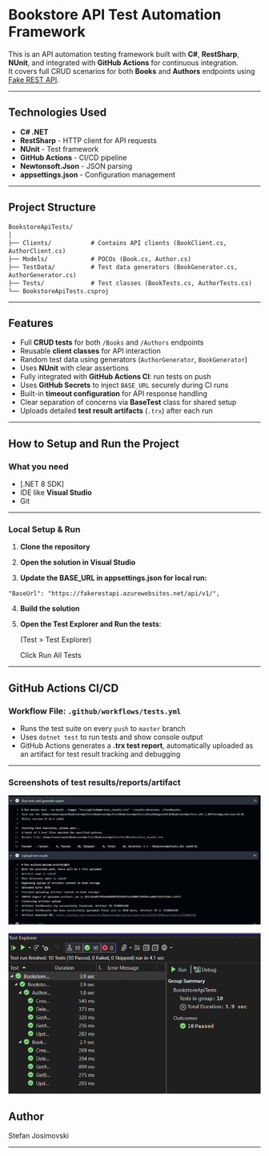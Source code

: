 # Bookstore API Test Automation Framework

This is an API automation testing framework built with **C#**, **RestSharp**, **NUnit**, and integrated with **GitHub Actions** for continuous integration.  
It covers full CRUD scenarios for both **Books** and **Authors** endpoints using [Fake REST API](https://fakerestapi.azurewebsites.net/).

---

## Technologies Used

- **C# .NET**
- **RestSharp** - HTTP client for API requests
- **NUnit** - Test framework
- **GitHub Actions** - CI/CD pipeline
- **Newtonsoft.Json** - JSON parsing
- **appsettings.json** - Configuration management

---

## Project Structure


```
BookstoreApiTests/
│
├── Clients/           # Contains API clients (BookClient.cs, AuthorClient.cs)
├── Models/            # POCOs (Book.cs, Author.cs)
├── TestData/          # Test data generators (BookGenerator.cs, AuthorGenerator.cs)
├── Tests/             # Test classes (BookTests.cs, AuthorTests.cs)
└── BookstoreApiTests.csproj
```

---

## Features

- Full **CRUD tests** for both `/Books` and `/Authors` endpoints
- Reusable **client classes** for API interaction
- Random test data using generators (`AuthorGenerator`, `BookGenerator`)
- Uses **NUnit** with clear assertions
- Fully integrated with **GitHub Actions CI**: run tests on push
- Uses **GitHub Secrets** to inject `BASE_URL` securely during CI runs
- Built-in **timeout configuration** for API response handling
- Clear separation of concerns via **BaseTest** class for shared setup
- Uploads detailed **test result artifacts** (`.trx`) after each run

---

## How to Setup and Run the Project

### What you need

- [.NET 8 SDK]
- IDE like **Visual Studio**
- Git

---

### Local Setup & Run

1. **Clone the repository**

2. **Open the solution in Visual Studio**

3.  **Update the BASE_URL in appsettings.json for local run:**

   ```
  "BaseUrl": "https://fakerestapi.azurewebsites.net/api/v1/",
   ```

4. **Build the solution**

5. **Open the Test Explorer and Run the tests**:

    (Test > Test Explorer)

    Click Run All Tests

---

## GitHub Actions CI/CD

### Workflow File: `.github/workflows/tests.yml`

- Runs the test suite on every `push` to `master` branch
- Uses `dotnet test` to run tests and show console output
- GitHub Actions generates a **.trx test report**, automatically uploaded as an artifact for test result tracking and debugging

---

### Screenshots of test results/reports/artifact

![GitHub Actions Test Result/Report and Artifact](images/github-actions-report.PNG)

![Local Test Results/Report](images/local-results.PNG)

## Author

Stefan Josimovski

---
